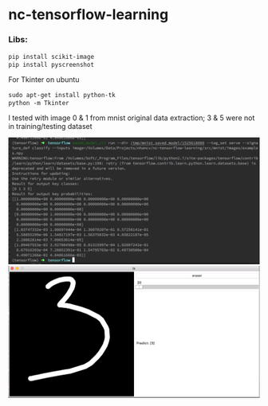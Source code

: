 # nc-tensorflow-learning

### Libs:
```
pip install scikit-image
pip install pyscreenshot
```


For Tkinter on ubuntu
```
sudo apt-get install python-tk
python -m Tkinter
```



I tested with image 0 & 1 from mnist original data extraction; 3 & 5 were not in training/testing dataset

![Preview](readme/predict_mnist.png)
![Preview](readme/painter.png)
